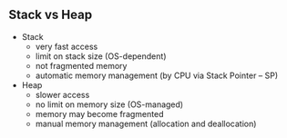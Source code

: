 ## Stack vs Heap

* <!-- .element: class="fragment fade-in" --> Stack
  * <!-- .element: class="fragment fade-in" --> very fast access
  * <!-- .element: class="fragment fade-in" --> limit on stack size (OS-dependent)
  * <!-- .element: class="fragment fade-in" --> not fragmented memory
  * <!-- .element: class="fragment fade-in" --> automatic memory management (by CPU via Stack Pointer – SP)

* <!-- .element: class="fragment fade-in" --> Heap
  * <!-- .element: class="fragment fade-in" --> slower access
  * <!-- .element: class="fragment fade-in" --> no limit on memory size (OS-managed)
  * <!-- .element: class="fragment fade-in" --> memory may become fragmented
  * <!-- .element: class="fragment fade-in" --> manual memory management (allocation and deallocation)
  
